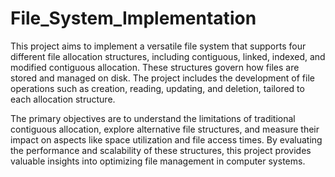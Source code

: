 # File_System_Implementation
This project aims to implement a versatile file system that supports four different file allocation structures, including contiguous, linked, indexed, and modified contiguous allocation. These structures govern how files are stored and managed on disk. The project includes the development of file operations such as creation, reading, updating, and deletion, tailored to each allocation structure.

The primary objectives are to understand the limitations of traditional contiguous allocation, explore alternative file structures, and measure their impact on aspects like space utilization and file access times. By evaluating the performance and scalability of these structures, this project provides valuable insights into optimizing file management in computer systems.
